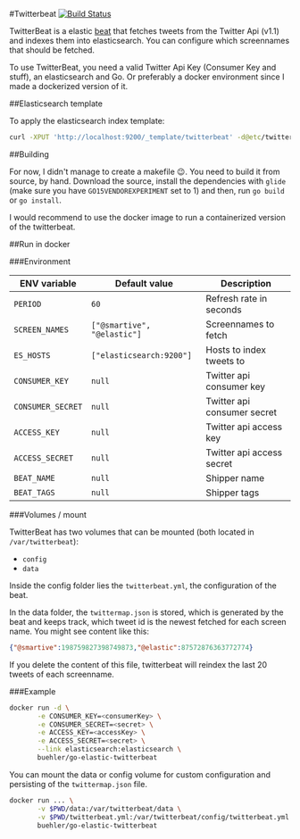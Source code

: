 #Twitterbeat [![Build Status](https://travis-ci.org/buehler/go-elastic-twitterbeat.svg?branch=master)](https://travis-ci.org/buehler/go-elastic-twitterbeat)

TwitterBeat is a elastic [beat](https://www.elastic.co/products/beats) that fetches tweets from the Twitter Api (v1.1) and indexes them into elasticsearch. You can configure which screennames that should be fetched.

To use TwitterBeat, you need a valid Twitter Api Key (Consumer Key and stuff), an elasticsearch and Go. Or preferably a docker environment since I made a dockerized version of it.

##Elasticsearch template

To apply the elasticsearch index template:

```bash
curl -XPUT 'http://localhost:9200/_template/twitterbeat' -d@etc/twitterbeat.template.json
```

##Building

For now, I didn't manage to create a makefile :wink:. You need to build it from source, by hand. Download the source, install the dependencies with `glide` (make sure you have `GO15VENDOREXPERIMENT` set to 1) and then, run `go build` or `go install`.

I would recommend to use the docker image to run a containerized version of the twitterbeat.

##Run in docker

###Environment

| ENV variable      | Default value               | Description                 |
| ----------------- | --------------------------- | --------------------------  |
| `PERIOD`          | `60`                        | Refresh rate in seconds     |
| `SCREEN_NAMES`    | `["@smartive", "@elastic"]` | Screennames to fetch        |
| `ES_HOSTS`        | `["elasticsearch:9200"]`    | Hosts to index tweets to    |
| `CONSUMER_KEY`    | `null`                      | Twitter api consumer key    |
| `CONSUMER_SECRET` | `null`                      | Twitter api consumer secret |
| `ACCESS_KEY`      | `null`                      | Twitter api access key      |
| `ACCESS_SECRET`   | `null`                      | Twitter api access secret   |
| `BEAT_NAME`       | `null`                      | Shipper name                |
| `BEAT_TAGS`       | `null`                      | Shipper tags                |

###Volumes / mount

TwitterBeat has two volumes that can be mounted (both located in `/var/twitterbeat`):
- `config`
- `data`

Inside the config folder lies the `twitterbeat.yml`, the configuration of the beat.

In the data folder, the `twittermap.json` is stored, which is generated by the beat and keeps track, which tweet id is the newest fetched for each screen name. You might see content like this:

```json
{"@smartive":198759827398749873,"@elastic":87572876363772774}
```

If you delete the content of this file, twitterbeat will reindex the last 20 tweets of each screenname.

###Example

```bash
docker run -d \
       -e CONSUMER_KEY=<consumerKey> \
       -e CONSUMER_SECRET=<secret> \
       -e ACCESS_KEY=<accessKey> \
       -e ACCESS_SECRET=<secret> \
       --link elasticsearch:elasticsearch \
       buehler/go-elastic-twitterbeat
```

You can mount the data or config volume for custom configuration and persisting of the `twittermap.json` file.
```bash
docker run ... \
       -v $PWD/data:/var/twitterbeat/data \
       -v $PWD/twitterbeat.yml:/var/twitterbeat/config/twitterbeat.yml \
       buehler/go-elastic-twitterbeat
```
